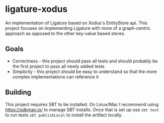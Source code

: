 # ligature-xodus
An implementation of Ligature based on Xodus's EntityStore api.
This project focuses on implementing Ligature with more of a graph-centric approach
as opposed to the other key-value based stores.

## Goals
 * Correctness - this project should pass all tests and should probably be the first project to pass all newly added tests
 * Simplicity - this project should be easy to understand so that the more complex implementations can reference it

## Building
This project requires SBT to be installed.
On Linux/Mac I recommend using https://sdkman.io/ to manage SBT installs.
Once that is set up use `sbt test` to run tests `sbt publishLocal` to install the artifact locally.
